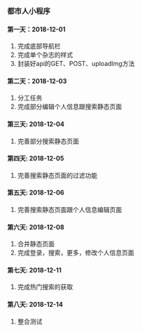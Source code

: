 ### 都市人小程序

#### 第一天：2018-12-01

1. 完成底部导航栏   
2. 完成单个杂志的样式    
3. 封装好api的GET、POST、uploadImg方法    

#### 第二天：2018-12-03

1. 分工任务   
2. 完成部分编辑个人信息跟搜索静态页面   

#### 第三天: 2018-12-04

1. 完善部分搜索静态页面    

#### 第四天: 2018-12-05

1. 完善搜索静态页面的过滤功能     

#### 第五天: 2018-12-06

1. 完善搜索静态页面跟个人信息编辑页面      

#### 第六天: 2018-12-08

1. 合并静态页面   
2. 完成登录，搜索，更多，修改个人信息页面       

#### 第七天: 2018-12-11

1. 完成热门搜索的获取  

#### 第八天: 2018-12-14

1. 整合测试  